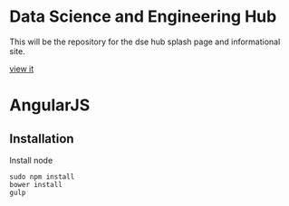 Data Science and Engineering Hub
======
This will be the repository for the dse hub splash page and informational site.

[view it](https://github.dowjones.net/pages/DataScience/dsehub/)

# AngularJS


## Installation

Install node

```
sudo npm install
bower install
gulp
```

